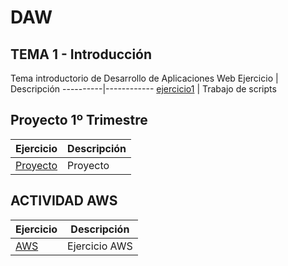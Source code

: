 # DAW

## TEMA 1 - Introducción
Tema introductorio de Desarrollo de Aplicaciones Web
Ejercicio | Descripción
----------|------------
[ejercicio1](/tema1/ejercicio1.md) | Trabajo de scripts

## Proyecto 1º Trimestre

Ejercicio | Descripción
----------|------------
[Proyecto](/Proyecto/Proyecto.md) | Proyecto 

## ACTIVIDAD AWS 

Ejercicio | Descripción
----------|------------
[AWS](/AWS/ejercicio1.md) | Ejercicio AWS 
